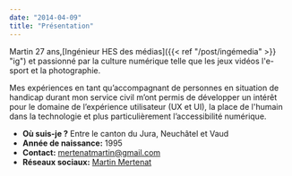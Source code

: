 ```yaml
---
date: "2014-04-09"
title: "Présentation"
---
```


Martin 27 ans,[Ingénieur HES des médias]({{< ref "/post/ingémedia" >}} "ig") et passionné par la culture numérique telle que les jeux vidéos l'e-sport et la photographie.




Mes expériences en tant qu’accompagnant de personnes en situation de handicap durant mon service civil m’ont permis de développer un intérêt pour le domaine de l’expérience utilisateur (UX et UI), la place de l'humain dans la technologie et plus particulièrement l’accessibilité numérique.

* **Où suis-je ?** Entre le canton du Jura, Neuchâtel et Vaud
 * **Année de naissance:** 1995
 * **Contact:** mertenatmartin@gmail.com
* **Réseaux sociaux:** [Martin Mertenat](https://linktr.ee/martin.mertenat)

